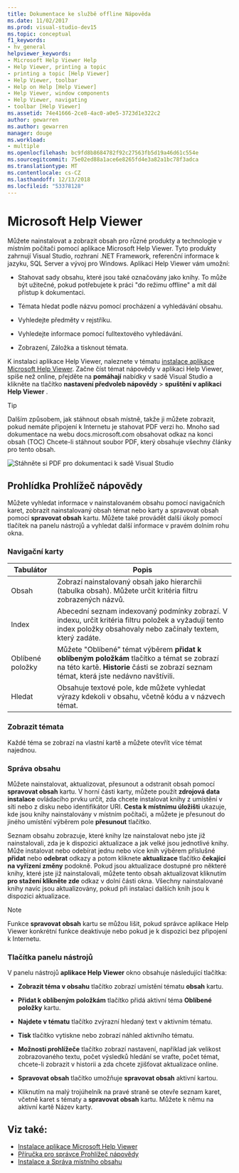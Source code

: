 ```yaml
---
title: Dokumentace ke službě offline Nápověda
ms.date: 11/02/2017
ms.prod: visual-studio-dev15
ms.topic: conceptual
f1_keywords:
- hv_general
helpviewer_keywords:
- Microsoft Help Viewer Help
- Help Viewer, printing a topic
- printing a topic [Help Viewer]
- Help Viewer, toolbar
- Help on Help [Help Viewer]
- Help Viewer, window components
- Help Viewer, navigating
- toolbar [Help Viewer]
ms.assetid: 74e41666-2ce8-4ac0-a0e5-3723d1e322c2
author: gewarren
ms.author: gewarren
manager: douge
ms.workload:
- multiple
ms.openlocfilehash: bc9fd8b8684782f92c27563fb5d19a46d61c554e
ms.sourcegitcommit: 75e02ed88a1ace6e8265fd4e3a82a1bc78f3adca
ms.translationtype: MT
ms.contentlocale: cs-CZ
ms.lasthandoff: 12/13/2018
ms.locfileid: "53378128"
---
```

# <a name="microsoft-help-viewer"></a>Microsoft Help Viewer

Můžete nainstalovat a zobrazit obsah pro různé produkty a technologie v místním počítači pomocí aplikace Microsoft Help Viewer. Tyto produkty zahrnují Visual Studio, rozhraní .NET Framework, referenční informace k jazyku, SQL Server a vývoj pro Windows. Aplikaci Help Viewer vám umožní:

- Stahovat sady obsahu, které jsou také označovány jako knihy. To může být užitečné, pokud potřebujete k práci "do režimu offline" a mít dál přístup k dokumentaci.

- Témata hledat podle názvu pomocí procházení a vyhledávání obsahu.

- Vyhledejte předměty v rejstříku.

- Vyhledejte informace pomocí fulltextového vyhledávání.

- Zobrazení, Záložka a tisknout témata.

K instalaci aplikace Help Viewer, naleznete v tématu [instalace aplikace Microsoft Help Viewer](../help-viewer/installation.md). Začne číst témat nápovědy v aplikaci Help Viewer, spíše než online, přejděte na **pomáhají** nabídky v sadě Visual Studio a klikněte na tlačítko **nastavení předvoleb nápovědy** > **spuštění v aplikaci Help Viewer** .

> [!TIP]
> Dalším způsobem, jak stáhnout obsah místně, takže ji můžete zobrazit, pokud nemáte připojení k Internetu je stahovat PDF verzi ho. Mnoho sad dokumentace na webu docs.microsoft.com obsahovat odkaz na konci obsah (TOC) Chcete-li stáhnout soubor PDF, který obsahuje všechny články pro tento obsah.
>
> ![Stáhněte si PDF pro dokumentaci k sadě Visual Studio](media/overview/download-pdf.png)

## <a name="help-viewer-tour"></a>Prohlídka Prohlížeč nápovědy

Můžete vyhledat informace v nainstalovaném obsahu pomocí navigačních karet, zobrazit nainstalovaný obsah témat nebo karty a spravovat obsah pomocí **spravovat obsah** kartu. Můžete také provádět další úkoly pomocí tlačítek na panelu nástrojů a vyhledat další informace v pravém dolním rohu okna.

### <a name="navigation-tabs"></a>Navigační karty

|Tabulátor|Popis|
|---|-----------|
|Obsah|Zobrazí nainstalovaný obsah jako hierarchii (tabulka obsah). Můžete určit kritéria filtru zobrazených názvů.|
|Index|Abecední seznam indexovaný podmínky zobrazí. V indexu, určit kritéria filtru položek a vyžadují tento index položky obsahovaly nebo začínaly textem, který zadáte.|
|Oblíbené položky|Můžete "Oblíbené" témat výběrem **přidat k oblíbeným položkám** tlačítko a témat se zobrazí na této kartě. **Historie** části se zobrazí seznam témat, která jste nedávno navštívili.|
|Hledat|Obsahuje textové pole, kde můžete vyhledat výrazy kdekoli v obsahu, včetně kódu a v názvech témat.|

### <a name="view-topics"></a>Zobrazit témata

Každé téma se zobrazí na vlastní kartě a můžete otevřít více témat najednou.

### <a name="manage-content"></a>Správa obsahu

Můžete nainstalovat, aktualizovat, přesunout a odstranit obsah pomocí **spravovat obsah** kartu. V horní části karty, můžete použít **zdrojová data instalace** ovládacího prvku určit, zda chcete instalovat knihy z umístění v síti nebo z disku nebo identifikátor URI. **Cesta k místnímu úložišti** ukazuje, kde jsou knihy nainstalovány v místním počítači, a můžete je přesunout do jiného umístění výběrem pole **přesunout** tlačítko.

Seznam obsahu zobrazuje, které knihy lze nainstalovat nebo jste již nainstalovali, zda je k dispozici aktualizace a jak velké jsou jednotlivé knihy. Může instalovat nebo odebírat jednu nebo více knih výběrem příslušné **přidat** nebo **odebrat** odkazy a potom kliknete **aktualizace** tlačítko **čekající na vyřízení změny** podokně. Pokud jsou aktualizace dostupné pro některé knihy, které jste již nainstalovali, můžete tento obsah aktualizovat kliknutím **pro stažení klikněte zde** odkaz v dolní části okna. Všechny nainstalované knihy navíc jsou aktualizovány, pokud při instalaci dalších knih jsou k dispozici aktualizace.

> [!NOTE]
> Funkce **spravovat obsah** kartu se můžou lišit, pokud správce aplikace Help Viewer konkrétní funkce deaktivuje nebo pokud je k dispozici bez připojení k Internetu.

### <a name="toolbar-buttons"></a>Tlačítka panelu nástrojů

V panelu nástrojů **aplikace Help Viewer** okno obsahuje následující tlačítka:

- **Zobrazit téma v obsahu** tlačítko zobrazí umístění tématu **obsah** kartu.

- **Přidat k oblíbeným položkám** tlačítko přidá aktivní téma **Oblíbené položky** kartu.

- **Najdete v tématu** tlačítko zvýrazní hledaný text v aktivním tématu.

- **Tisk** tlačítko vytiskne nebo zobrazí náhled aktivního tématu.

- **Možnosti prohlížeče** tlačítko zobrazí nastavení, například jak velikost zobrazovaného textu, počet výsledků hledání se vraťte, počet témat, chcete-li zobrazit v historii a zda chcete zjišťovat aktualizace online.

- **Spravovat obsah** tlačítko umožňuje **spravovat obsah** aktivní kartou.

- Kliknutím na malý trojúhelník na pravé straně se otevře seznam karet, včetně karet s tématy a **spravovat obsah** kartu. Můžete k němu na aktivní kartě Název karty.

## <a name="see-also"></a>Viz také:

- [Instalace aplikace Microsoft Help Viewer](../help-viewer/installation.md)
- [Příručka pro správce Prohlížeč nápovědy](../help-viewer/administrator-guide.md)
- [Instalace a Správa místního obsahu](../help-viewer/install-manage-local-content.md)
